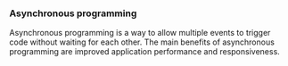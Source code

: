 ### Asynchronous programming

Asynchronous programming is a way to allow multiple events to trigger code without waiting for each other.
The main benefits of asynchronous programming are improved application performance and responsiveness.
